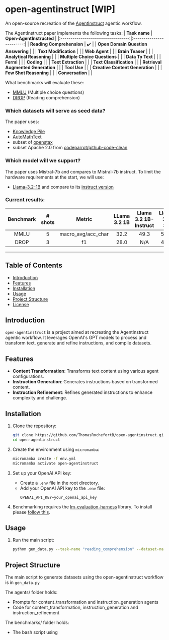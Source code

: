 # open-agentinstruct [WIP]

An open-source recreation of the [AgentInstruct](https://arxiv.org/pdf/2407.03502v1) agentic workflow.

The AgentInstruct paper implements the following tasks:
|            **Task name**           | **Open-AgentInstructed** |
|:----------------------------------:|:------------------------:|
| **Reading Comprehension**          |             :heavy_check_mark:             |
| **Open Domain Question Answering** |                          |
| **Text Modification**              |                          |
| **Web Agent**                      |                          |
| **Brain Teaser**                   |                          |
| **Analytical Reasoning**           |                          |
| **Multiple Choice Questions**      |                          |
| **Data To Text**                   |                          |
| **Fermi**                          |                          |
| **Coding**                         |                          |
| **Text Extraction**                |                          |
| **Text Classification**            |                          |
| **Retrieval Augmented Generation** |                          |
| **Tool Use**                       |                          |
| **Creative Content Generation**    |                          |
| **Few Shot Reasoning**             |                          |
| **Conversation**                   |                          |

What benchmarks will evaluate these:
- [MMLU](https://huggingface.co/datasets/cais/mmlu) (Multiple choice questions)
- [DROP](https://huggingface.co/datasets/ucinlp/drop) (Reading comprehension)

### Which datasets will serve as seed data?
The paper uses:
- [Knowledge Pile](https://huggingface.co/datasets/Query-of-CC/Knowledge_Pile)
- [AutoMathText](https://huggingface.co/datasets/math-ai/AutoMathText)
- subset of [openstax](https://huggingface.co/datasets/crumb/openstax-text)
- subset Apache 2.0 from [codeparrot/github-code-clean](https://huggingface.co/datasets/codeparrot/github-code-clean)



### Which model will we support?
The paper uses Mistral-7b and compares to Mistral-7b instruct. To limit the hardware requirements at the start, we will use:

-  [Llama-3.2-1B](https://huggingface.co/meta-llama/Llama-3.2-1B) and compare to its [instruct version](https://huggingface.co/meta-llama/Llama-3.2-1B-Instruct)

### Current results:
| **Benchmark** | **# shots** |     **Metric**     | **LLama 3.2 1B** | **Llama 3.2 1B-Instruct** | **Llama 3.2 3B** | **OpenOrca3** |
|:-------------:|:-----------:|:------------------:|:----------------:|:-------------------------:|:----------------:|:-------------:|
|      MMLU     |      5      | macro_avg/acc_char |       32.2       |            49.3           |       58.0       |               |
|      DROP     |      3      |         f1         |       28.0       |            N/A            |       45.2       |               |



---
## Table of Contents

- [Introduction](#introduction)
- [Features](#features)
- [Installation](#installation)
- [Usage](#usage)
- [Project Structure](#project-structure)
- [License](#license)

## Introduction

`open-agentinstruct` is a project aimed at recreating the AgentInstruct agentic workflow. It leverages OpenAI's GPT models to process and transform text, generate and refine instructions, and compile datasets.

## Features

- **Content Transformation**: Transforms text content using various agent configurations.
- **Instruction Generation**: Generates instructions based on transformed content.
- **Instruction Refinement**: Refines generated instructions to enhance complexity and challenge.

## Installation

1. Clone the repository:
    ```sh
    git clone https://github.com/ThomasRochefortB/open-agentinstruct.git
    cd open-agentinstruct
    ```

2. Create the environment using `micromamba`:
    ```sh
    micromamba create -f env.yml
    micromamba activate open-agentinstruct
    ```

3. Set up your OpenAI API key:
    - Create a `.env` file in the root directory.
    - Add your OpenAI API key to the `.env` file:
        ```
        OPENAI_API_KEY=your_openai_api_key
        ```
4. Benchmarking requires the [lm-evaluation-harness](https://github.com/EleutherAI/lm-evaluation-harness) library. To install please [follow this](https://github.com/EleutherAI/lm-evaluation-harness?tab=readme-ov-file#install).

## Usage

1. Run the main script:
    ```sh
    python gen_data.py --task-name "reading_comprehension" --dataset-name "<hf_dataset_path>"
    ```

## Project Structure

The main script to generate datasets using the open-agentinstruct workflow is in `gen_data.py`

The agents/  folder holds:
- Prompts for content_transformation and instruction_generation agents
- Code for content_transformation, instruction_generation and instruction_refinement

The benchmarks/ folder holds:
- The bash script using 